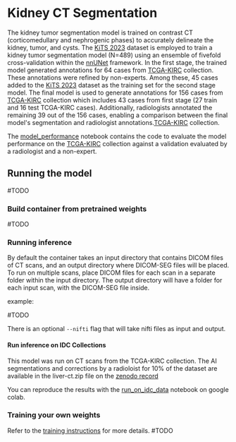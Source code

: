 # Kidney CT Segmentation

The kidney tumor segmentation model is trained on contrast CT (corticomedullary and nephrogenic phases) to accurately delineate the kidney, tumor, and cysts. The [KiTS 2023](https://kits-challenge.org/kits23/) dataset is employed to train a kidney tumor segmentation model (N=489) using an ensemble of fivefold cross-validation within the [nnUNet](https://github.com/MIC-DKFZ/nnUNet/tree/master/documentation) framework. In the first stage, the trained model generated annotations for 64 cases from [TCGA-KIRC](https://wiki.cancerimagingarchive.net/pages/viewpage.action?pageId=5800386) collection. These annotations were refined by non-experts. Among these, 45 cases added to the [KiTS 2023](https://kits-challenge.org/kits23/) dataset as the training set for the second stage model. The final model is used to generate annotations for 156 cases from [TCGA-KIRC](https://wiki.cancerimagingarchive.net/pages/viewpage.action?pageId=5800386) collection which includes 43 cases from first stage (27 train and 16 test TCGA-KIRC cases). Additionally, radiologists annotated the remaining 39 out of the 156 cases, enabling a comparison between the final model's segmentation and radiologist annotations.[TCGA-KIRC](https://wiki.cancerimagingarchive.net/pages/viewpage.action?pageId=5800386) collection.

The [model_performance](model_performance.ipynb) notebook contains the code to evaluate the model performance on the [TCGA-KIRC](https://wiki.cancerimagingarchive.net/pages/viewpage.action?pageId=5800386) collection against a validation evaluated by a radiologist and a non-expert.

## Running the model

#TODO

### Build container from pretrained weights

#TODO

### Running inference

By default the container takes an input directory that contains DICOM files of CT scans, and an output directory where DICOM-SEG files will be placed. To run on multiple scans, place DICOM files for each scan in a separate folder within the input directory. The output directory will have a folder for each input scan, with the DICOM-SEG file inside.

example:

#TODO

There is an optional `--nifti` flag that will take nifti files as input and output.

#### Run inference on IDC Collections

This model was run on CT scans from the TCGA-KIRC collection. The AI segmentations and corrections by a radioloist for 10% of the dataset are available in the liver-ct.zip file on the [zenodo record](https://zenodo.org/record/8352041)

You can reproduce the results with the [run_on_idc_data](run_on_idc_data.ipynb) notebook on google colab.

### Training your own weights

Refer to the [training instructions](training.md) for more details. #TODO
